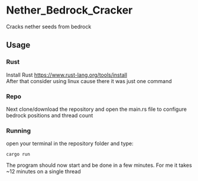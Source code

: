 # Nether_Bedrock_Cracker
Cracks nether seeds from bedrock

## Usage
### Rust
Install Rust https://www.rust-lang.org/tools/install <br />
After that consider using linux cause there it was just one command

### Repo
Next clone/download the repository and open the main.rs file to configure bedrock positions and thread count

### Running
open your terminal in the repository folder and type:

    cargo run
    
The program should now start and be done in a few minutes. For me it takes ~12 minutes on a single thread
